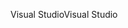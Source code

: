 <span data-ttu-id="afb1a-101">Visual Studio</span><span class="sxs-lookup"><span data-stu-id="afb1a-101">Visual Studio</span></span>